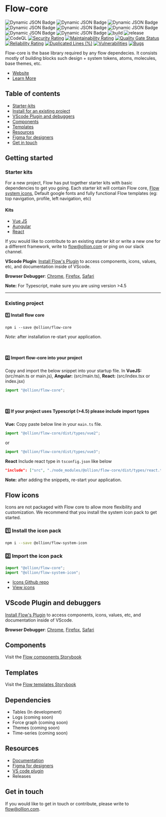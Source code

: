 # Flow-core

![Dynamic JSON Badge](https://img.shields.io/badge/dynamic/json?url=https%3A%2F%2Fraw.githubusercontent.com%2Follionorg%2Fflow-core%2Fmain%2Fpackages%2Fflow-core%2Fpackage.json&query=%24.version&prefix=v&logo=npm&label=%40ollion%2Fflow-core) ![Dynamic JSON Badge](https://img.shields.io/badge/dynamic/json?url=https%3A%2F%2Fraw.githubusercontent.com%2Follionorg%2Fflow-core%2Fmain%2Fpackages%2Fflow-form-builder%2Fpackage.json&query=%24.version&prefix=v&logo=npm&label=%40ollion%2Fflow-form-builder) ![Dynamic JSON Badge](https://img.shields.io/badge/dynamic/json?url=https%3A%2F%2Fraw.githubusercontent.com%2Follionorg%2Fflow-core%2Fmain%2Fpackages%2Fflow-table%2Fpackage.json&query=%24.version&prefix=v&logo=npm&label=%40ollion%2Fflow-table) ![Dynamic JSON Badge](https://img.shields.io/badge/dynamic/json?url=https%3A%2F%2Fraw.githubusercontent.com%2Follionorg%2Fflow-core%2Fmain%2Fpackages%2Fflow-lineage%2Fpackage.json&query=%24.version&prefix=v&logo=npm&label=%40ollion%2Fflow-lineage) ![Dynamic JSON Badge](https://img.shields.io/badge/dynamic/json?url=https%3A%2F%2Fraw.githubusercontent.com%2Follionorg%2Fflow-core%2Fmain%2Fpackages%2Fflow-log%2Fpackage.json&query=%24.version&prefix=v&logo=npm&label=%40ollion%2Fflow-log) ![Dynamic JSON Badge](https://img.shields.io/badge/dynamic/json?url=https%3A%2F%2Fraw.githubusercontent.com%2Follionorg%2Fflow-core%2Fmain%2Fpackages%2Fflow-code-editor%2Fpackage.json&query=%24.version&prefix=v&logo=npm&label=%40ollion%2Fflow-code-editor) ![Dynamic JSON Badge](https://img.shields.io/badge/dynamic/json?url=https%3A%2F%2Fraw.githubusercontent.com%2Follionorg%2Fflow-core%2Fmain%2Fpackages%2Fflow-md-editor%2Fpackage.json&query=%24.version&prefix=v&logo=npm&label=%40ollion%2Fflow-md-editor)
![Dynamic JSON Badge](https://img.shields.io/badge/dynamic/json?url=https%3A%2F%2Fraw.githubusercontent.com%2Follionorg%2Fflow-core%2Fmain%2Fpackages%2Fflow-core%2Fpackage.json&query=%24.license&label=license) ![build](https://github.com/ollionorg/flow-core/actions/workflows/build.yml/badge.svg) ![release](https://github.com/ollionorg/flow-core/actions/workflows/release.yml/badge.svg) ![CodeQL](https://github.com/ollionorg/flow-core/workflows/CodeQL/badge.svg) [![Security Rating](https://sonarcloud.io/api/project_badges/measure?project=cldcvr_flow-core&metric=security_rating)](https://sonarcloud.io/summary/new_code?id=cldcvr_flow-core) [![Maintainability Rating](https://sonarcloud.io/api/project_badges/measure?project=cldcvr_flow-core&metric=sqale_rating)](https://sonarcloud.io/summary/new_code?id=cldcvr_flow-core) [![Quality Gate Status](https://sonarcloud.io/api/project_badges/measure?project=cldcvr_flow-core&metric=alert_status)](https://sonarcloud.io/summary/new_code?id=cldcvr_flow-core) [![Reliability Rating](https://sonarcloud.io/api/project_badges/measure?project=cldcvr_flow-core&metric=reliability_rating)](https://sonarcloud.io/summary/new_code?id=cldcvr_flow-core) [![Duplicated Lines (%)](https://sonarcloud.io/api/project_badges/measure?project=cldcvr_flow-core&metric=duplicated_lines_density)](https://sonarcloud.io/summary/new_code?id=cldcvr_flow-core) [![Vulnerabilities](https://sonarcloud.io/api/project_badges/measure?project=cldcvr_flow-core&metric=vulnerabilities)](https://sonarcloud.io/summary/new_code?id=cldcvr_flow-core) [![Bugs](https://sonarcloud.io/api/project_badges/measure?project=cldcvr_flow-core&metric=bugs)](https://sonarcloud.io/summary/new_code?id=cldcvr_flow-core)

Flow-core is the base library required by any flow dependecies. It consists mostly of building blocks such design + system tokens, atoms, molecules, base themes, etc.

- [Website](https://flow.ollion.com/)
- [Learn More](https://github.com/ollionorg/flow-core/blob/main/ABOUT.md)

## Table of contents

- [Starter-kits](#starter-kits)
- [Install for an existing project](#existing-project)
- [VScode Plugin and debuggers](#vscode-plugin-and-debuggers)
- [Components](https://flow.ollion.com/v2/index.html)
- [Templates](https://flow.ollion.com/templates/index.html)
- [Resources](#resources)
- [Figma for designers](https://www.figma.com/community/file/1240565037876928288/Flow-UI-Kit)
- [Get in touch](#get-in-touch)

## Getting started

### Starter kits

For a new project, Flow has put together starter kits with basic dependencies to get you going. Each starter kit will contain Flow core, [Flow system icons](https://github.com/ollionorg/flow-icon), Default google fonts and fully functional Flow templates (eg: top navigation, profile, left navigation, etc)

#### Kits

- [Vue JS](https://github.com/ollionorg/flow-starterkit-vue)
- [Aungular](https://github.com/ollionorg/flow-starterkit-angular)
- [React](https://github.com/ollionorg/flow-starterkit-react)

If you would like to contribute to an existing starter kit or write a new one for a different framework, write to <flow@ollion.com> or ping on our slack channel.

**VScode Plugin**: [Install Flow's Plugin](https://marketplace.visualstudio.com/items?itemName=dev-vikas.flow-intellisense-vscode) to access components, icons, values, etc, and documentation inside of VScode.

**Browser Debugger**: [Chrome](https://chrome.google.com/webstore/detail/web-component-devtools/gdniinfdlmmmjpnhgnkmfpffipenjljo), [Firefox](https://addons.mozilla.org/en-US/firefox/addon/web-component-devtools/), [Safari](https://developer.apple.com/documentation/safariservices/safari_web_extensions/adding_a_web_development_tool_to_safari_web_inspector)

**Note:** For Typescript, make sure you are using version >4.5

---

### Existing project

#### 1️⃣ Install flow core

`npm i --save @ollion/flow-core`

_Note:_ after installation re-start your application.

<br>

#### 2️⃣ Import flow-core into your project

Copy and import the below snippet into your startup file. In **VueJS:** (src/main.ts or main.js), **Angular:** (src/main.ts), **React:** (src/index.tsx or index.jsx)

```JavaScript
import "@ollion/flow-core";
```

<br>

#### 3️⃣ If your project uses Typescript (>4.5) please include import types

**Vue:**
Copy paste below line in your `main.ts` file.

```JavaScript
import "@ollion/flow-core/dist/types/vue2";
```

or

```JavaScript
import "@ollion/flow-core/dist/types/vue3";
```

**React**
Include react type in `tsconfig.json` like below

```JSON
"include": ["src", "./node_modules/@ollion/flow-core/dist/types/react.ts"]
```

**Note:** after adding the snippets, re-start your application.

## Flow icons

Icons are not packaged with Flow core to allow more flexibility and customization. We recommend that you install the system icon pack to get started.

### 1️⃣ Install the icon pack

```sh
npm i --save @ollion/flow-system-icon
```

### 2️⃣ Import the icon pack

```javascript
import "@ollion/flow-core";
import "@ollion/flow-system-icon";
```

- [Icons Github repo](https://github.com/ollionorg/flow-icon)
- [View icons](https://flow.ollion.com/icons/index.html)

## VScode Plugin and debuggers

[Install Flow's Plugin](https://marketplace.visualstudio.com/items?itemName=dev-vikas.flow-intellisense-vscode) to access components, icons, values, etc, and documentation inside of VScode.

**Browser Debugger**: [Chrome](https://chrome.google.com/webstore/detail/web-component-devtools/gdniinfdlmmmjpnhgnkmfpffipenjljo), [Firefox](https://addons.mozilla.org/en-US/firefox/addon/web-component-devtools/), [Safari](https://developer.apple.com/documentation/safariservices/safari_web_extensions/adding_a_web_development_tool_to_safari_web_inspector)

## Components

Visit the [Flow components Storybook](https://flow.ollion.com/v2/index.html)

## Templates

Visit the [Flow templates Storybook](https://flow.ollion.com/templates/index.html)

## Dependencies

- Tables (In development)
- Logs (coming soon)
- Force graph (coming soon)
- Themes (coming soon)
- Time-series (coming soon)

## Resources

- [Documentation](https://drive.google.com/drive/u/0/folders/1K4TLqpqrY0BNjQZ4fwZK_ZF-9M69Q4is)
- [Figma for designers](https://www.figma.com/community/file/1240565037876928288/Flow-UI-Kit)
- [VS code plugin](https://marketplace.visualstudio.com/items?itemName=dev-vikas.flow-intellisense-vscode)
- Releases

## Get in touch

If you would like to get in touch or contribute, please write to <flow@ollion.com>.
